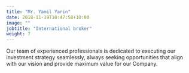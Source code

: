 ```yaml
---
title: "Mr. Yamil Yarin"
date: 2018-11-19T10:47:58+10:00
image: ""
jobtitle: "International broker"
weight: 7
---
```


Our team of experienced professionals is dedicated to executing our investment strategy seamlessly, always seeking opportunities that align with our vision and provide maximum value for our Company.